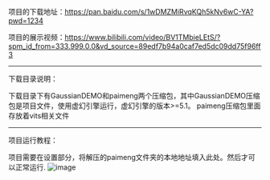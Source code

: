 项目的下载地址：https://pan.baidu.com/s/1wDMZMiRvqKQh5kNv6wC-YA?pwd=1234 

项目的展示视频：https://www.bilibili.com/video/BV1TMbieLEtS/?spm_id_from=333.999.0.0&vd_source=89edf7b94a0caf7ed5dc09dd75f96ff3

--------

下载目录说明：

下载目录下有GaussianDEMO和paimeng两个压缩包，其中GaussianDEMO压缩包是项目文件，使用虚幻引擎运行，虚幻引擎的版本>=5.1。
paimeng压缩包里面存放着vits相关文件

--------

项目运行教程：

项目需要在设置部分，将解压的paimeng文件夹的本地地址填入此处。然后才可以正常运行.
![image](https://img.picui.cn/free/2024/07/17/6697927013df8.jpg)
